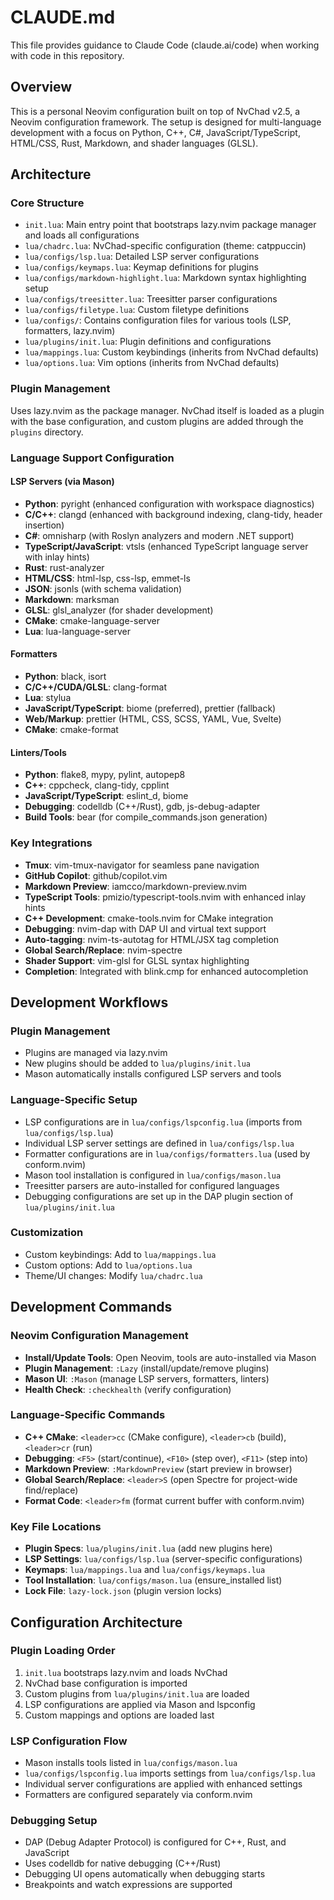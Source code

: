 # CLAUDE.md

This file provides guidance to Claude Code (claude.ai/code) when working with code in this repository.

## Overview

This is a personal Neovim configuration built on top of NvChad v2.5, a Neovim configuration framework. The setup is designed for multi-language development with a focus on Python, C++, C#, JavaScript/TypeScript, HTML/CSS, Rust, Markdown, and shader languages (GLSL).

## Architecture

### Core Structure
- `init.lua`: Main entry point that bootstraps lazy.nvim package manager and loads all configurations
- `lua/chadrc.lua`: NvChad-specific configuration (theme: catppuccin)
- `lua/configs/lsp.lua`: Detailed LSP server configurations
- `lua/configs/keymaps.lua`: Keymap definitions for plugins
- `lua/configs/markdown-highlight.lua`: Markdown syntax highlighting setup
- `lua/configs/treesitter.lua`: Treesitter parser configurations
- `lua/configs/filetype.lua`: Custom filetype definitions
- `lua/configs/`: Contains configuration files for various tools (LSP, formatters, lazy.nvim)
- `lua/plugins/init.lua`: Plugin definitions and configurations
- `lua/mappings.lua`: Custom keybindings (inherits from NvChad defaults)
- `lua/options.lua`: Vim options (inherits from NvChad defaults)

### Plugin Management
Uses lazy.nvim as the package manager. NvChad itself is loaded as a plugin with the base configuration, and custom plugins are added through the `plugins` directory.

### Language Support Configuration

#### LSP Servers (via Mason)
- **Python**: pyright (enhanced configuration with workspace diagnostics)
- **C/C++**: clangd (enhanced with background indexing, clang-tidy, header insertion)
- **C#**: omnisharp (with Roslyn analyzers and modern .NET support)
- **TypeScript/JavaScript**: vtsls (enhanced TypeScript language server with inlay hints)
- **Rust**: rust-analyzer
- **HTML/CSS**: html-lsp, css-lsp, emmet-ls
- **JSON**: jsonls (with schema validation)
- **Markdown**: marksman
- **GLSL**: glsl_analyzer (for shader development)
- **CMake**: cmake-language-server
- **Lua**: lua-language-server

#### Formatters
- **Python**: black, isort
- **C/C++/CUDA/GLSL**: clang-format
- **Lua**: stylua
- **JavaScript/TypeScript**: biome (preferred), prettier (fallback)
- **Web/Markup**: prettier (HTML, CSS, SCSS, YAML, Vue, Svelte)
- **CMake**: cmake-format

#### Linters/Tools
- **Python**: flake8, mypy, pylint, autopep8
- **C++**: cppcheck, clang-tidy, cpplint
- **JavaScript/TypeScript**: eslint_d, biome
- **Debugging**: codelldb (C++/Rust), gdb, js-debug-adapter
- **Build Tools**: bear (for compile_commands.json generation)

### Key Integrations
- **Tmux**: vim-tmux-navigator for seamless pane navigation
- **GitHub Copilot**: github/copilot.vim
- **Markdown Preview**: iamcco/markdown-preview.nvim
- **TypeScript Tools**: pmizio/typescript-tools.nvim with enhanced inlay hints
- **C++ Development**: cmake-tools.nvim for CMake integration
- **Debugging**: nvim-dap with DAP UI and virtual text support
- **Auto-tagging**: nvim-ts-autotag for HTML/JSX tag completion
- **Global Search/Replace**: nvim-spectre
- **Shader Support**: vim-glsl for GLSL syntax highlighting
- **Completion**: Integrated with blink.cmp for enhanced autocompletion

## Development Workflows

### Plugin Management
- Plugins are managed via lazy.nvim
- New plugins should be added to `lua/plugins/init.lua`
- Mason automatically installs configured LSP servers and tools

### Language-Specific Setup
- LSP configurations are in `lua/configs/lspconfig.lua` (imports from `lua/configs/lsp.lua`)
- Individual LSP server settings are defined in `lua/configs/lsp.lua`
- Formatter configurations are in `lua/configs/formatters.lua` (used by conform.nvim)
- Mason tool installation is configured in `lua/configs/mason.lua`
- Treesitter parsers are auto-installed for configured languages
- Debugging configurations are set up in the DAP plugin section of `lua/plugins/init.lua`

### Customization
- Custom keybindings: Add to `lua/mappings.lua`
- Custom options: Add to `lua/options.lua`
- Theme/UI changes: Modify `lua/chadrc.lua`

## Development Commands

### Neovim Configuration Management
- **Install/Update Tools**: Open Neovim, tools are auto-installed via Mason
- **Plugin Management**: `:Lazy` (install/update/remove plugins)
- **Mason UI**: `:Mason` (manage LSP servers, formatters, linters)
- **Health Check**: `:checkhealth` (verify configuration)

### Language-Specific Commands
- **C++ CMake**: `<leader>cc` (CMake configure), `<leader>cb` (build), `<leader>cr` (run)
- **Debugging**: `<F5>` (start/continue), `<F10>` (step over), `<F11>` (step into)
- **Markdown Preview**: `:MarkdownPreview` (start preview in browser)
- **Global Search/Replace**: `<leader>S` (open Spectre for project-wide find/replace)
- **Format Code**: `<leader>fm` (format current buffer with conform.nvim)

### Key File Locations
- **Plugin Specs**: `lua/plugins/init.lua` (add new plugins here)
- **LSP Settings**: `lua/configs/lsp.lua` (server-specific configurations)
- **Keymaps**: `lua/mappings.lua` and `lua/configs/keymaps.lua`
- **Tool Installation**: `lua/configs/mason.lua` (ensure_installed list)
- **Lock File**: `lazy-lock.json` (plugin version locks)

## Configuration Architecture

### Plugin Loading Order
1. `init.lua` bootstraps lazy.nvim and loads NvChad
2. NvChad base configuration is imported
3. Custom plugins from `lua/plugins/init.lua` are loaded
4. LSP configurations are applied via Mason and lspconfig
5. Custom mappings and options are loaded last

### LSP Configuration Flow
- Mason installs tools listed in `lua/configs/mason.lua`
- `lua/configs/lspconfig.lua` imports settings from `lua/configs/lsp.lua`
- Individual server configurations are applied with enhanced settings
- Formatters are configured separately via conform.nvim

### Debugging Setup
- DAP (Debug Adapter Protocol) is configured for C++, Rust, and JavaScript
- Uses codelldb for native debugging (C++/Rust)
- Debugging UI opens automatically when debugging starts
- Breakpoints and watch expressions are supported